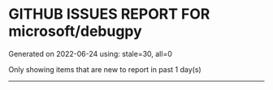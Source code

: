 
# GITHUB ISSUES REPORT FOR microsoft/debugpy


Generated on 2022-06-24 using: stale=30, all=0


Only showing items that are new to report in past 1 day(s)


---
